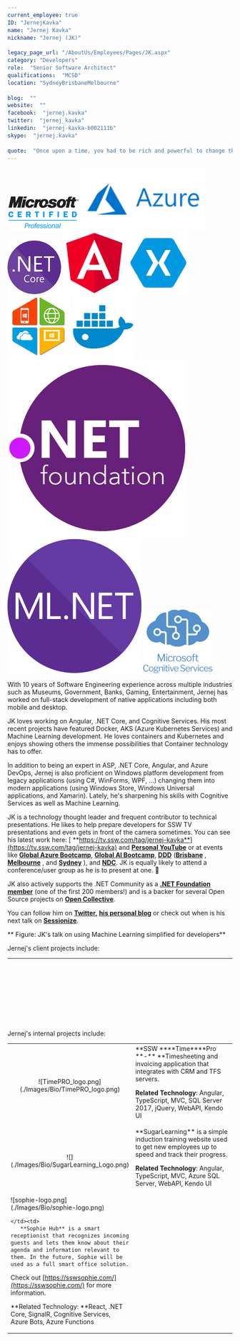 ```yaml
---
current_employee: true
ID: "JernejKavka"
name: "Jernej Kavka"
nickname: "Jernej (JK)"

legacy_page_url: "/AboutUs/Employees/Pages/JK.aspx"
category: "Developers"
role:  "Senior Software Architect"
qualifications:  "MCSD"
location: "SydneyBrisbaneMelbourne"

blog:  ""
website:  ""
facebook:  "jernej.kavka"
twitter:  "jernej_kavka"
linkedin:  "jernej-kavka-b002111b"
skype:  "jernej.kavka"

quote:  "Once upon a time, you had to be rich and powerful to change the world. Now you just need to be bold and write code."
---
```


 ![](./Images/Bio/MCP.png) 
 ![azure-logo.png](./Images/Bio/azure-logo.png) 
 ![.NET Core](./Images/Bio/dotnetcore.png) 
 ![angular.png](./Images/Bio/angular.png) 
 ![xamarin](./Images/Bio/xamarin.jpg) 
 ![dotnetcode](./Images/Bio/dotnetcode.jpg) 
 ![docker](./Images/Bio/docker.jpg) 
 ![dotnet_foundation_logo.png](./Images/Bio/dotnet_foundation_logo.png) 
![ML.NET-logo.png](./Images/Bio/ML.NET-logo.png) 
![Microsoft-Cognitive-Service-Logo.png](./Images/Bio/Microsoft-Cognitive-Service-Logo.png) 
   

With 10 years of Software Engineering experience across multiple industries such as Museums, Government, Banks, Gaming, Entertainment, Jernej has worked on full-stack development of native applications including both mobile and desktop.  

JK loves working on Angular, .NET Core, and Cognitive Services. His most recent projects have featured Docker, AKS (Azure Kubernetes Services) and Machine Learning development. He loves containers and Kubernetes and enjoys showing others the immense possibilities that Container technology has to offer.  

In addition to being an expert in ASP, .NET Core, Angular, and Azure DevOps, Jernej is also proficient on Windows platform development from legacy applications (using C#, WinForms, WPF, …) changing them into modern applications (using Windows Store, Windows Universal applications, and Xamarin). Lately, he's sharpening his skills with Cognitive Services as well as Machine Learning.  

JK is a technology thought leader and frequent contributor to technical presentations. He likes to help prepare developers for SSW TV presentations and even gets in front of the camera sometimes. You can see his latest work here: [ **https://tv.ssw.com/tag/jernej-kavka**](https://tv.ssw.com/tag/jernej-kavka) and [**Personal YouTube**](https://www.youtube.com/watch?v=3VPHV1902OQ&list=PLO0Fq_pphtfEHluXtyaX-IYy4vV2QxYeS) or at events like [ **Global Azure Bootcamp**](https://global.azurebootcamp.net/), [**Global AI Bootcamp**](https://brisbanebootcamp.com/), [ **DDD**](https://dddbrisbane.com/) ([**Brisbane**](https://dddbrisbane.com/) , [ **Melbourne**](https://www.dddmelbourne.com/) , and [ **Sydney**](https://www.dddsydney.com.au/) ), and [ **NDC**](https://ndcsydney.com/). JK is equally likely to attend a conference/user group as he is to present at one. 🧐

JK also actively supports the .NET Community as a [ **.NET Foundation member**](https://dotnetfoundation.org/) (one of the first 200 members!) and is a backer for several Open Source projects on [ **Open Collective**](https://opencollective.com/jernej-kavka).  

You can follow him on [ **Twitter,**](https://twitter.com/jernej_kavka) [ **his personal blog**](https://jkdev.me/) or check out when is his next talk on [ **Sessionize**](https://sessionize.com/jernej-kavka/).  

   ** Figure: JK's talk on using Machine Learning simplified for developers**  

Jernej's client projects include:  

<table class="ms-rteTable-default" width="100%" cellspacing="0" style="height:146px;"><tbody><tr class="ms-rteTableEvenRow-default"><td class="ms-rteTableEvenCol-default" style="width:165px;height:36px;text-align:center;">  
![Allianz_logo_logotype.png](./Images/Bio/Allianz_logo_logotype.png) 
  

</td><td class="ms-rteTableOddCol-default" style="width:673px;height:36px;"> 
       **Allianz Australia**  
The project focus was building a B2B and B2C web application using micro-services, and service buses, using Angular with ngrx and .NET Core.  

Additionally, we were responsible for developing systems for 3rd parties to integrate with, creating a  flexible website that can display dynamic content for Allianz partners.  

**Related Technologies**: Angular with ngrx, .NET Core, EF Core, NService Bus  

</td></tr><tr class="ms-rteTableFooterRow-default"><td rowspan="1" class="ms-rteTableFooterEvenCol-default" style="width:165px;height:36px;text-align:center;">  
![d_ir_video_4_213c78534d79be0271befa34ca744fa7.jpg](./Images/Bio/d_ir_video_4_213c78534d79be0271befa34ca744fa7.jpg) 
</td><td rowspan="1" class="ms-rteTableFooterOddCol-default" style="width:673px;height:36px;">
       ** Banpu**  
Banpu engaged SSW to develop a PWA application that can be used online and offline in various situations. We have worked with several different teams from different countries and parts of Australia, and the main focus for SSW was delivering micro-services, offline and syncing capabilities of the PWA application, a desktop administration website, the mobile UX animations, and migrating data from Excel spreadsheets. We delivered all of the features with high code coverage with unit and component tests.  

**Related Technologies**: React, PWA, CosmosDB, NodeJS, .NET Core  
</td></tr><tr class="ms-rteTableOddRow-default"><td rowspan="1" class="ms-rteTableEvenCol-default" style="width:165px;height:36px;text-align:center;">  

![Long Service Corporation](./Images/Bio/LongServiceCorporation.gif) 
  

</td><td rowspan="1" class="ms-rteTableOddCol-default" style="width:673px;height:36px;">

  <strong class="ms-rteThemeForeColor-2-0">Long Service Corporation**  
Long Service Corporation engaged SSW to redesign and refactor their Worker Portal application, used by workers to download their statements. This application will be extended to include claims for workers. The new software design of the application includes multiple services that can be shared between projects.

 **Related Technologies**: ASP.Net MVC, Entity Framework, WebAPI, TypeScript, jQuery  

</strong></td></tr><tr class="ms-rteTableEvenRow-default"><td class="ms-rteTableEvenCol-default" style="width:165px;height:36px;text-align:center;">  
![Infomedia](./Images/Bio/infomedia-logo.png) 
  

</td><td class="ms-rteTableOddCol-default" style="width:673px;height:36px;"> 
       **Infomedia**  
The project consisted of upgrading applications to a newer version of the Angular framework which resulted in improving the overall application performance for users.  

**Related Technologies**: Angular, TypeScript  
</td></tr></tbody></table>

 Jernej's internal projects include:  

<table class="ms-rteTable-default" cellspacing="0" style="width:100%;"><tbody><tr><td class="ms-rteTable-default" style="width:1%;text-align:center;">![TimePRO_logo.png](./Images/Bio/TimePRO_logo.png) 
  
</td><td class="ms-rteTable-default" style="width:50%;"> 
       **SSW ****Time****Pro **-** **Timesheeting and invoicing application that integrates with CRM and TFS servers.  

**Related Technology**: Angular, TypeScript, MVC, SQL Server 2017, jQuery, WebAPI, Kendo UI  
</td></tr><tr><td class="ms-rteTable-default" style="width:1%;text-align:center;">![](./Images/Bio/SugarLearning_Logo.png) 
</td><td class="ms-rteTable-default">
       **SugarLearning** is a simple induction training website used to get new employees up to speed and track their progress.  

**Related Technology**: Angular, TypeScript, MVC, Azure SQL Server, WebAPI, Kendo UI  
</td></tr><tr><td>
       ![sophie-logo.png](./Images/Bio/sophie-logo.png) 
   

    </td><td>
       **Sophie Hub** is a smart receptionist that recognizes incoming guests and lets them know about their agenda and information relevant to them. In the future, Sophie will be used as a full smart office solution.  

Check out [https://sswsophie.com/](https://sswsophie.com/) for more information.  

**Related Technology: **React, .NET Core, SignalR, Cognitive Services, Azure Bots, Azure Functions  
</td></tr></tbody></table> 